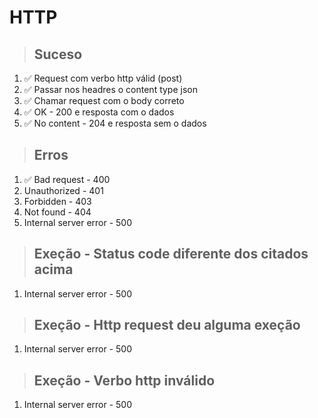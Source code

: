 # HTTP

> ## Suceso

1. ✅ Request com verbo http válid (post)
2. ✅ Passar nos headres o content type json
3. ✅ Chamar request com o body correto
4. ✅ OK - 200 e resposta com o dados
5. ✅ No content - 204 e resposta sem o dados

> ## Erros

1. ✅ Bad request - 400
2. Unauthorized - 401
3. Forbidden - 403
4. Not found - 404
5. Internal server error - 500

> ## Exeção - Status code diferente dos citados acima

1. Internal server error - 500

> ## Exeção - Http request deu alguma exeção

1. Internal server error - 500

> ## Exeção - Verbo http inválido

1. Internal server error - 500
